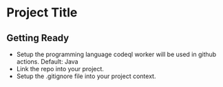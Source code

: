 # Project Title

## Getting Ready
- Setup the programming language codeql worker will be used in github actions. Default: Java
- Link the repo into your project.
- Setup the .gitignore file into your project context.
